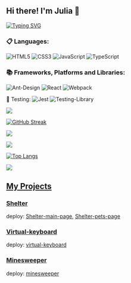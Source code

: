 ## Hi there! I'm Julia 👋

[![Typing SVG](https://readme-typing-svg.herokuapp.com?color=%2336BCF7&lines=Junior+Frontend+Developer)](https://git.io/typing-svg)

### 📋 Languages:
![HTML5](https://img.shields.io/badge/html5-%23E34F26.svg?style=for-the-badge&logo=html5&logoColor=white)
![CSS3](https://img.shields.io/badge/css3-%231572B6.svg?style=for-the-badge&logo=css3&logoColor=white)
![JavaScript](https://img.shields.io/badge/javascript-%23323330.svg?style=for-the-badge&logo=javascript&logoColor=%23F7DF1E)
![TypeScript](https://img.shields.io/badge/typescript-%23007ACC.svg?style=for-the-badge&logo=typescript&logoColor=white)


### 📚 Frameworks, Platforms and Libraries:
![Ant-Design](https://img.shields.io/badge/-AntDesign-%230170FE?style=for-the-badge&logo=ant-design&logoColor=white)
![React](https://img.shields.io/badge/react-%2320232a.svg?style=for-the-badge&logo=react&logoColor=%2361DAFB)
![Webpack](https://img.shields.io/badge/webpack-%238DD6F9.svg?style=for-the-badge&logo=webpack&logoColor=black)

🧪 Testing:
![Jest](https://img.shields.io/badge/-jest-%23C21325?style=for-the-badge&logo=jest&logoColor=white)
![Testing-Library](https://img.shields.io/badge/-TestingLibrary-%23E33332?style=for-the-badge&logo=testing-library&logoColor=white)


![](https://github-profile-summary-cards.vercel.app/api/cards/profile-details?username=jjjulietta&theme=solarized_dark)

[![GitHub Streak](https://github-readme-streak-stats.herokuapp.com/?user=Jjjulietta)](https://git.io/streak-stats)

![](https://github-profile-summary-cards.vercel.app/api/cards/most-commit-language?username=Jjjulietta&theme=solarized_dark)

![](https://github-profile-summary-cards.vercel.app/api/cards/stats?username=Jjjulietta&theme=solarized_dark)

[![Top Langs](https://github-readme-stats.vercel.app/api/top-langs/?username=Jjjuliett&layout=compact)](https://github.com/Jjjulietta/github-readme-stats)

![](https://komarev.com/ghpvc/?username=Jjjulietta)

## [My Projects](https://github.com/Jjjulietta#fire-my-projects-)

### [Shelter](https://github.com/Jjjulietta/async-race/pull/1)

deploy: [Shelter-main-page](https://jjjulietta.github.io/async-race/shelter/pages/main/), 
        [Shelter-pets-page](https://jjjulietta.github.io/async-race/shelter/pages/pets/)

### [Virtual-keyboard](https://github.com/Jjjulietta/virtual-keyboard/tree/development)

deploy: [virtual-keyboard](https://jjjulietta.github.io/virtual-keyboard/src/)

### [Minesweeper](https://github.com/rolling-scopes-school/jjjulietta-JSFE2023Q1/pull/20)

deploy: [minesweeper](https://jjjulietta.github.io/async-race/minesweeper/src/)






<!--
**Jjjulietta/Jjjulietta** is a ✨ _special_ ✨ repository because its `README.md` (this file) appears on your GitHub profile.

Here are some ideas to get you started:

- 🔭 I’m currently working on ...
- 🌱 I’m currently learning ...
- 👯 I’m looking to collaborate on ...
- 🤔 I’m looking for help with ...
- 💬 Ask me about ...
- 📫 How to reach me: ...
- 😄 Pronouns: ...
- ⚡ Fun fact: ...
-->
